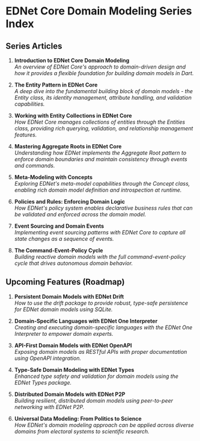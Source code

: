 # EDNet Core Domain Modeling Series Index

## Series Articles

1. **Introduction to EDNet Core Domain Modeling**  
   *An overview of EDNet Core's approach to domain-driven design and how it provides a flexible foundation for building domain models in Dart.*

2. **The Entity Pattern in EDNet Core**  
   *A deep dive into the fundamental building block of domain models - the Entity class, its identity management, attribute handling, and validation capabilities.*

3. **Working with Entity Collections in EDNet Core**  
   *How EDNet Core manages collections of entities through the Entities class, providing rich querying, validation, and relationship management features.*

4. **Mastering Aggregate Roots in EDNet Core**  
   *Understanding how EDNet implements the Aggregate Root pattern to enforce domain boundaries and maintain consistency through events and commands.*

5. **Meta-Modeling with Concepts**  
   *Exploring EDNet's meta-model capabilities through the Concept class, enabling rich domain model definition and introspection at runtime.*

6. **Policies and Rules: Enforcing Domain Logic**  
   *How EDNet's policy system enables declarative business rules that can be validated and enforced across the domain model.*

7. **Event Sourcing and Domain Events**  
   *Implementing event sourcing patterns with EDNet Core to capture all state changes as a sequence of events.*

8. **The Command-Event-Policy Cycle**  
   *Building reactive domain models with the full command-event-policy cycle that drives autonomous domain behavior.*

## Upcoming Features (Roadmap)

1. **Persistent Domain Models with EDNet Drift**  
   *How to use the drift package to provide robust, type-safe persistence for EDNet domain models using SQLite.*

2. **Domain-Specific Languages with EDNet One Interpreter**  
    *Creating and executing domain-specific languages with the EDNet One Interpreter to empower domain experts.*

3. **API-First Domain Models with EDNet OpenAPI**  
    *Exposing domain models as RESTful APIs with proper documentation using OpenAPI integration.*

4. **Type-Safe Domain Modeling with EDNet Types**  
    *Enhanced type safety and validation for domain models using the EDNet Types package.*

5. **Distributed Domain Models with EDNet P2P**  
    *Building resilient, distributed domain models using peer-to-peer networking with EDNet P2P.*

6. **Universal Data Modeling: From Politics to Science**  
    *How EDNet's domain modeling approach can be applied across diverse domains from electoral systems to scientific research.*
